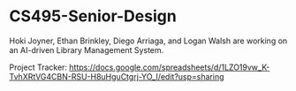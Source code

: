 # CS495-Senior-Design
Hoki Joyner, Ethan Brinkley, Diego Arriaga, and Logan Walsh are working on an AI-driven Library Management System.

Project Tracker: https://docs.google.com/spreadsheets/d/1LZO19vw_K-TvhXRtVG4CBN-RSU-H8uHguCtgrj-YO_I/edit?usp=sharing
